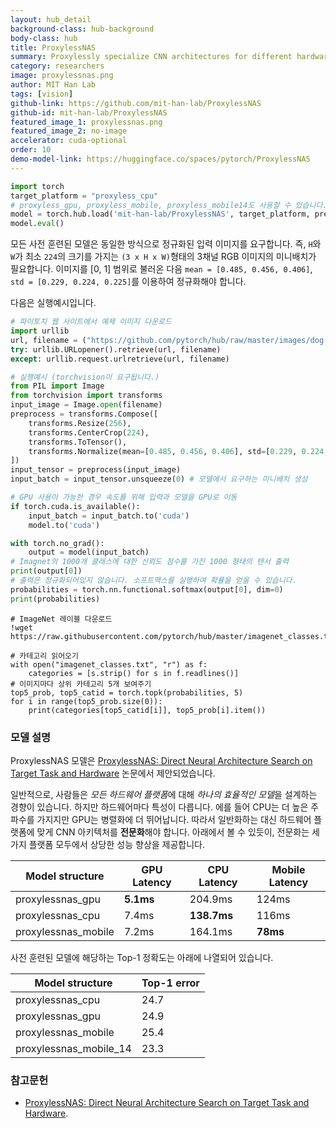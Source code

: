 ```yaml
---
layout: hub_detail
background-class: hub-background
body-class: hub
title: ProxylessNAS
summary: Proxylessly specialize CNN architectures for different hardware platforms.
category: researchers
image: proxylessnas.png
author: MIT Han Lab
tags: [vision]
github-link: https://github.com/mit-han-lab/ProxylessNAS
github-id: mit-han-lab/ProxylessNAS
featured_image_1: proxylessnas.png
featured_image_2: no-image
accelerator: cuda-optional
order: 10
demo-model-link: https://huggingface.co/spaces/pytorch/ProxylessNAS
---
```


```python
import torch
target_platform = "proxyless_cpu"
# proxyless_gpu, proxyless_mobile, proxyless_mobile14도 사용할 수 있습니다.
model = torch.hub.load('mit-han-lab/ProxylessNAS', target_platform, pretrained=True)
model.eval()
```

모든 사전 훈련된 모델은 동일한 방식으로 정규화된 입력 이미지를 요구합니다.
즉, `H`와 `W`가 최소 `224`의 크기를 가지는 `(3 x H x W)`형태의 3채널 RGB 이미지의 미니배치가 필요합니다. 
이미지를 [0, 1] 범위로 불러온 다음 `mean = [0.485, 0.456, 0.406]`, `std = [0.229, 0.224, 0.225]`를 이용하여 정규화해야 합니다.

다음은 실행예시입니다.

```python
# 파이토치 웹 사이트에서 예제 이미지 다운로드
import urllib
url, filename = ("https://github.com/pytorch/hub/raw/master/images/dog.jpg", "dog.jpg")
try: urllib.URLopener().retrieve(url, filename)
except: urllib.request.urlretrieve(url, filename)
```

```python
# 실행예시 (torchvision이 요구됩니다.)
from PIL import Image
from torchvision import transforms
input_image = Image.open(filename)
preprocess = transforms.Compose([
    transforms.Resize(256),
    transforms.CenterCrop(224),
    transforms.ToTensor(),
    transforms.Normalize(mean=[0.485, 0.456, 0.406], std=[0.229, 0.224, 0.225]),
])
input_tensor = preprocess(input_image)
input_batch = input_tensor.unsqueeze(0) # 모델에서 요구하는 미니배치 생성

# GPU 사용이 가능한 경우 속도를 위해 입력과 모델을 GPU로 이동
if torch.cuda.is_available():
    input_batch = input_batch.to('cuda')
    model.to('cuda')

with torch.no_grad():
    output = model(input_batch)
# Imagnet의 1000개 클래스에 대한 신뢰도 점수를 가진 1000 형태의 텐서 출력
print(output[0])
# 출력은 정규화되어있지 않습니다. 소프트맥스를 실행하여 확률을 얻을 수 있습니다.
probabilities = torch.nn.functional.softmax(output[0], dim=0)
print(probabilities)
```

```
# ImageNet 레이블 다운로드
!wget https://raw.githubusercontent.com/pytorch/hub/master/imagenet_classes.txt
```

```
# 카테고리 읽어오기
with open("imagenet_classes.txt", "r") as f:
    categories = [s.strip() for s in f.readlines()]
# 이미지마다 상위 카테고리 5개 보여주기
top5_prob, top5_catid = torch.topk(probabilities, 5)
for i in range(top5_prob.size(0)):
    print(categories[top5_catid[i]], top5_prob[i].item())
```

### 모델 설명

ProxylessNAS 모델은 [ProxylessNAS: Direct Neural Architecture Search on Target Task and Hardware](https://arxiv.org/abs/1812.00332) 논문에서 제안되었습니다.

일반적으로, 사람들은 *모든 하드웨어 플랫폼*에 대해 *하나의 효율적인 모델*을 설계하는 경향이 있습니다. 하지만 하드웨어마다 특성이 다릅니다. 에를 들어 CPU는 더 높은 주파수를 가지지만 GPU는 병렬화에 더 뛰어납니다. 따라서 일반화하는 대신 하드웨어 플랫폼에 맞게 CNN 아키텍처를 **전문화**해야 합니다. 아래에서 볼 수 있듯이, 전문화는 세 가지 플랫폼 모두에서 상당한 성능 향상을 제공합니다.

| Model structure |  GPU Latency | CPU Latency | Mobile Latency
| --------------- | ----------- | ----------- | ----------- |
|  proxylessnas_gpu     |  **5.1ms**   | 204.9ms | 124ms |
|  proxylessnas_cpu     |  7.4ms   | **138.7ms** | 116ms |
|  proxylessnas_mobile  |  7.2ms   | 164.1ms | **78ms**  |

사전 훈련된 모델에 해당하는 Top-1 정확도는 아래에 나열되어 있습니다.

| Model structure | Top-1 error |
| --------------- | ----------- |
|  proxylessnas_cpu     |  24.7 |
|  proxylessnas_gpu     |  24.9   |
|  proxylessnas_mobile  |  25.4   |
|  proxylessnas_mobile_14  |  23.3   |

### 참고문헌

 - [ProxylessNAS: Direct Neural Architecture Search on Target Task and Hardware](https://arxiv.org/abs/1812.00332).
